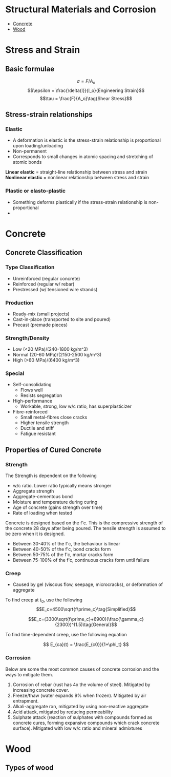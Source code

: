 # Structural Materials and Corrosion

- [Concrete](#concrete)
- [Wood](#wood)

# Stress and Strain

## Basic formulae

$$\sigma = F/A_o\tag{Engineering Stress}$$
$$\epsilon = \frac{\delta{l}}{l_o}{Engineering Strain}$$
$$\tau = \frac{F}{A_o}\tag{Shear Stress}$$

## Stress-strain relationships

### Elastic

- A deformation is elastic is the stress-strain relationship is proportional upon loading/unloading
- Non-permanent
- Corresponds to small changes in atomic spacing and stretching of atomic bonds

**Linear elastic** = straight-line relationship between stress and strain
**Nonlinear elastic** = nonlinear relationship between stress and strain

### Plastic or elasto-plastic

- Something deforms plastically if the stress-strain relationship is non-proportional
- 

# Concrete

## Concrete Classification

### Type Classification

- Unreinforced (regular concrete)
- Reinforced (regular w/ rebar)
- Prestressed (w/ tensioned wire strands)

### Production

- Ready-mix (small projects)
- Cast-in-place (transported to site and poured)
- Precast (premade pieces)

### Strength/Density

- Low (<20 MPa)/(240-1800 kg/m^3)
- Normal (20-60 MPa)/(2150-2500 kg/m^3)
- High (>60 MPa)/(6400 kg/m^3)

### Special

- Self-consolidating
  - Flows well
  - Resists segregation
- High-performance
  - Workable, strong, low w/c ratio, has superplasticizer
- Fibre-reinforced
  - Small metal-fibres close cracks
  - Higher tensile strength
  - Ductile and stiff
  - Fatigue resistant

## Properties of Cured Concrete

### Strength

The Strength is dependent on the following

- w/c ratio. Lower ratio typically means stronger
- Aggregate strength
- Aggregate-cementous bond
- Moisture and temperature during curing
- Age of concrete (gains strength over time)
- Rate of loading when tested

Concrete is designed based on the f'c. This is the compressive strength of the concrete 28 days after being poured. The tensile strength is assumed to be zero when it is designed.

- Between 30-40% of the f'c, the behaviour is linear
- Between 40-50% of the f'c, bond cracks form
- Between 50-75% of the f'c, mortar cracks form
- Between 75-100% of the f'c, continuous cracks form until failure

### Creep

- Caused by gel (viscous flow, seepage, microcracks), or deformation of aggregate

To find creep at $t_0$, use the following
$$E_c=4500\sqrt{f\prime_c}\tag{Simplified}$$

$$E_c=(3300\sqrt{f\prime_c}+6900)(\frac{\gamma_c}{2300})^(1.5)\tag{General}$$

To find time-dependent creep, use the following equation

$$ E_{ca}(t) = \frac{E_{c0}}{1+\phi_t} $$

### Corrosion

Below are some the most common causes of concrete corrosion and the ways to mitigate them.

1. Corrosion of rebar (rust has 4x the volume of steel). Mitigated by increasing concrete cover.
2. Freeze/thaw (water expands 9% when frozen). Mitigated by air entrapment.
3. Alkali-aggregate rxn, mitigated by using non-reactive aggregate
4. Acid attack, mitigated by reducing permeability
5. Sulphate attack (reaction of sulphates with compounds formed as concrete cures, forming expansive compounds which crack concrete surface). Mitigated with low w/c ratio and mineral admixtures

# Wood

## Types of wood
